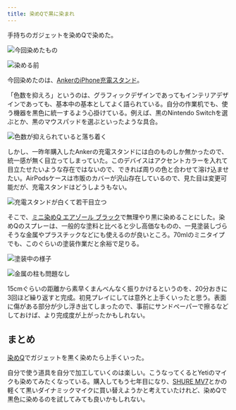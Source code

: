```yaml
---
title: 染めQで黒に染まれ
---
```

手持ちのガジェットを染めQで染めた。

![](https://lh5.googleusercontent.com/4FwD2j2FFQQ9l_B36sPawghK20vUXxxBOX4FSwq0OksaJFKU1hoUibq-LKAqA0aY3y8a_3tQ7q5jGQjZm7j4uUuAAO9FD5E6bRj2XexcIV1IH7eQoiQ8Mgug9HLBZRxUIXxDEd0uMHn7y5fXyyG-7rsKCnv7lBK1ZIaMdilVtKL2UcN9DCKcNYqc0FUM "今回染めたもの")

![](https://lh5.googleusercontent.com/m6q4wMn1aDQeFjwhnTJgE1aEw60ASGQpjDn85JPfiSO22U53Oix_o9sS7tAmsrAW8PMMQSyik3bhf86kHSxAG4RhryD6AtQflHO07PhLhfZ_vi1_9Ck4fdaf3sWxkkXcJk2p57Kn5CoApcbp6DX60PRNPBn2qhEjVYks99jhQz_usS1F6zJWufDgoTH0 "染める前")

今回染めたのは、[AnkerのiPhone充電スタンド](https://r7kamura.com/articles/2021-09-06-anker-iphone-stand)。

「色数を抑えろ」というのは、グラフィックデザインであってもインテリアデザインであっても、基本中の基本としてよく語られている。自分の作業机でも、使う機器を黒色に統一するよう心掛けている。例えば、黒のNintendo Switchを選ぶとか、黒のマウスパッドを選ぶといったような具合。

![](https://lh6.googleusercontent.com/yt-F_edjtL-z_RmdMir-8VjLQdx58Wy-TZnZ6o9us67oBha_JnRfz8GNxrDS6RGi5gfql1da60gnHczVv63Fyxttb5tisYMxy3ZdCEy9UdA3pFCmxHOhif4_uwpJsoIJRXcFVJPzpLDhE-R-b4ggUmsoMed7kbAsMC61pRs6S52YuXsjkIMfy8P-NwOH "色数が抑えられていると落ち着く")

しかし、一昨年購入したAnkerの充電スタンドには白のものしか無かったので、統一感が無く目立ってしまっていた。このデバイスはアクセントカラーを入れて目立たせたいような存在ではないので、できれば周りの色と合わせて溶け込ませたい。AirPodsケースは市販のカバーが沢山存在しているので、見た目は変更可能だが、充電スタンドはどうしようもない。

![](https://lh3.googleusercontent.com/3XT4BOcbtjRtOSgUkvBNIBFjMIwmgH2kd0vRwT2HdcmMr36DltNj9H8CjbBby-Z1ew_AvTxZe8IS845AxGnt_3BVaLOLl-WIsjxm748v8zsVKvPCkI83wYvd3kZ-Un1kGqcfeMyFLPJ5xkB3oGNwRxnzLJprURRi8iGS7OtLTWNfNvlkjUyaEUx2qIic "充電スタンドが白くて若干目立つ")

そこで、[ミニ染めQ エアゾール ブラック](https://www.amazon.co.jp/dp/B003QMFUKO)で無理やり黒に染めることにした。染めQのスプレーは、一般的な塗料と比べると少し高価なものの、一見塗装しづらそうな金属やプラスチックなどにも使えるのが良いところ。70mlのミニタイプでも、このぐらいの塗装作業だと余裕で足りる。

![](https://lh4.googleusercontent.com/AEm6nkMFqhK6s8pphzhOWsHpwzUFu2l2IqWLG5HUjeTiQqlj09GhNmrjOryeb1UkXiZqZjJs0uKj3FLJxe4QgSR-Zru35FVVY3os45_4ab3oOhmPCAKtQmNCf8HkHtE2tBgs7_0s6VLD3FHDpnfyTo_hDJEepioOnSmuU4Xv7X0jiHfWpFH1XBMlowWD "塗装中の様子")

![](https://lh3.googleusercontent.com/wQn4RXyxVllMVQQAMYzSPHBhdn-9Av3DYf435M29XVa8jwnXy99sdUGlovImslBsINO5N7voSaYCUPOYF7G6pzIbKpT4CwaYPWt6SiBX6uMIzYNmrem1C8RL8Y5koJcImrdLWCqBHhGxEqNIIxTxd5Crnle22RSXKxBiMOq9vv-PCGyKL7Xh0XDxDvL7 "金属の柱も問題なし")

15cmぐらいの距離から素早くまんべんなく振りかけるというのを、20分おきに3回ほど繰り返すと完成。初見プレイにしては意外と上手くいったと思う。表面に傷がある部分が少し浮き出てしまったので、事前にサンドペーパーで擦るなどしておけば、より完成度が上がったかもしれない。

まとめ
---

[染めQ](https://www.amazon.co.jp/dp/B003QMFUKO)でガジェットを黒く染めたら上手くいった。

自分で使う道具を自分で加工していくのは楽しい。こうなってくるとYetiのマイクも染めてみたくなっている。購入してもう七年目になり、[SHURE MV7](https://www.amazon.co.jp/dp/B08KY7G1GV)とかの軽くて黒いダイナミックマイクに買い替えようかと考えていたけれど、染めQで黒色に染めるのを試してみても良いかもしれない。
